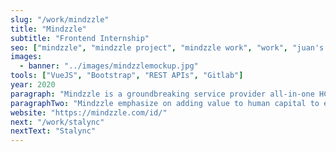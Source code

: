 ```yaml
---
slug: "/work/mindzzle"
title: "Mindzzle"
subtitle: "Frontend Internship"
seo: ["mindzzle", "mindzzle project", "mindzzle work", "work", "juan's work"]
images:
  - banner: "../images/mindzzlemockup.jpg"
tools: ["VueJS", "Bootstrap", "REST APIs", "Gitlab"]
year: 2020
paragraph: "Mindzzle is a groundbreaking service provider all-in-one HCM tools. Mindzzle's Vision is to develop integrated human capital resulting in serving the society positively."
paragraphTwo: "Mindzzle emphasize on adding value to human capital to empower growth in individuals and enterprises."
website: "https://mindzzle.com/id/"
next: "/work/stalync"
nextText: "Stalync"
---
```

